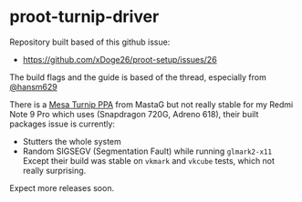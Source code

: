 # proot-turnip-driver

Repository built based of this github issue:
- https://github.com/xDoge26/proot-setup/issues/26

The build flags and the guide is based of the thread, especially from [@hansm629](https://github.com/hansm629)

There is a [Mesa Turnip PPA](https://github.com/MastaG/mesa-turnip-ppa) from MastaG but not really stable for my Redmi Note 9 Pro which uses (Snapdragon 720G, Adreno 618), their built packages issue is currently:
- Stutters the whole system
- Random SIGSEGV (Segmentation Fault) while running `glmark2-x11`
Except their build was stable on `vkmark` and `vkcube` tests, which not really surprising.

Expect more releases soon.
